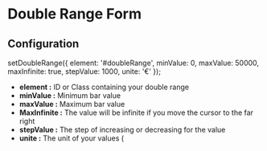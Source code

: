 # Double Range Form

## Configuration

setDoubleRange({
    element: '#doubleRange',
    minValue: 0,
    maxValue: 50000,
    maxInfinite: true,
    stepValue: 1000,
    unite: '€'
});

* **element :**  ID or Class containing your double range
* **minValue :** Minimum bar value
* **maxValue :** Maximum bar value
* **MaxInfinite :** The value will be infinite if you move the cursor to the far right
* **stepValue :** The step of increasing or decreasing for the value
* **unite :** The unit of your values (

